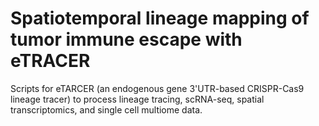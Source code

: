 # Spatiotemporal lineage mapping of tumor immune escape with eTRACER
Scripts for eTARCER (an endogenous gene 3'UTR-based CRISPR-Cas9 lineage tracer) to process lineage tracing, scRNA-seq, spatial transcriptomics, and single cell multiome data.
